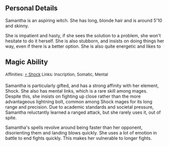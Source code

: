 ## Personal Details
Samantha is an aspiring witch. She has long, blonde hair and is around 5'10 and skinny.

She is impatient and hasty, if she sees the solution to a problem, she won't hesitate to do it herself. She is also stubborn, and insists on doing things her way, even if there is a better option. She is also quite energetic and likes to 

## Magic Ability
<font size=2>Affinities: [⚡️ Shock](<Magic/Elements/⚡️ Shock.md>)  </font>
<font size=2>Links: Inscription, Somatic, Mental  </font>

Samantha is particularly gifted, and has a strong affinity with her element, Shock. She also has mental links, which is a rare skill among mages. Despite this, she insists on fighting up close rather than the more advantageous lightning bolt, common among Shock mages for its long range and precision. Due to academic standards and societal pressure, Samantha reluctantly learned a ranged attack, but she rarely uses it, out of spite. 

Samantha's spells revolve around being faster than her opponent, disorienting them and landing blows quickly. She uses a lot of emotion in battle to end fights quickly. This makes her vulnerable to longer fights.